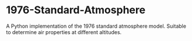 # 1976-Standard-Atmosphere
A Python implementation of the 1976 standard atmosphere model. Suitable to determine air properties at different altitudes.
